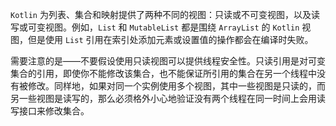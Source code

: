 `Kotlin` 为列表、集合和映射提供了两种不同的视图：只读或不可变视图，以及读写或可变视图。例如，`List` 和 `MutableList` 都是围绕 `ArrayList` 的 `Kotlin` 视图，但是使用 `List` 引用在索引处添加元素或设置值的操作都会在编译时失败。

需要注意的是——不要假设使用只读视图可以提供线程安全性。只读引用是对可变集合的引用，即使你不能修改该集合，也不能保证所引用的集合在另一个线程中没有被修改。同样地，如果对同一个实例使用多个视图，其中一些视图是只读的，而另一些视图是读写的，那么必须格外小心地验证没有两个线程在同一时间上会用读写接口来修改集合。